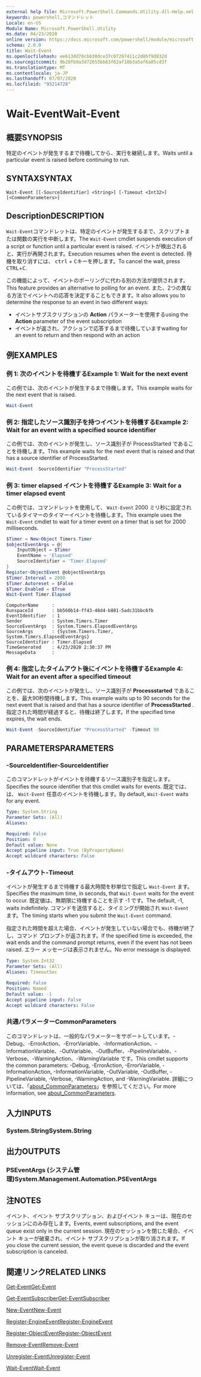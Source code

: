 ```yaml
---
external help file: Microsoft.PowerShell.Commands.Utility.dll-Help.xml
keywords: powershell,コマンドレット
Locale: en-US
Module Name: Microsoft.PowerShell.Utility
ms.date: 04/23/2020
online version: https://docs.microsoft.com/powershell/module/microsoft.powershell.utility/wait-event?view=powershell-7.1&WT.mc_id=ps-gethelp
schema: 2.0.0
title: Wait-Event
ms.openlocfilehash: ee613dd78cbb30dce37c07297411c2d8bf9d832d
ms.sourcegitcommit: 9b28fb9a3d72655bb63f62af18b3a5af6a05cd3f
ms.translationtype: MT
ms.contentlocale: ja-JP
ms.lasthandoff: 07/07/2020
ms.locfileid: "93214728"
---
```

# <span data-ttu-id="1fbab-103">Wait-Event</span><span class="sxs-lookup"><span data-stu-id="1fbab-103">Wait-Event</span></span>

## <span data-ttu-id="1fbab-104">概要</span><span class="sxs-lookup"><span data-stu-id="1fbab-104">SYNOPSIS</span></span>
<span data-ttu-id="1fbab-105">特定のイベントが発生するまで待機してから、実行を継続します。</span><span class="sxs-lookup"><span data-stu-id="1fbab-105">Waits until a particular event is raised before continuing to run.</span></span>

## <span data-ttu-id="1fbab-106">SYNTAX</span><span class="sxs-lookup"><span data-stu-id="1fbab-106">SYNTAX</span></span>

```
Wait-Event [[-SourceIdentifier] <String>] [-Timeout <Int32>] [<CommonParameters>]
```

## <span data-ttu-id="1fbab-107">Description</span><span class="sxs-lookup"><span data-stu-id="1fbab-107">DESCRIPTION</span></span>

<span data-ttu-id="1fbab-108">`Wait-Event`コマンドレットは、特定のイベントが発生するまで、スクリプトまたは関数の実行を中断します。</span><span class="sxs-lookup"><span data-stu-id="1fbab-108">The `Wait-Event` cmdlet suspends execution of a script or function until a particular event is raised.</span></span> <span data-ttu-id="1fbab-109">イベントが検出されると、実行が再開されます。</span><span class="sxs-lookup"><span data-stu-id="1fbab-109">Execution resumes when the event is detected.</span></span> <span data-ttu-id="1fbab-110">待機を取り消すには、 <kbd>ctrl</kbd> + <kbd>C</kbd>キーを押します。</span><span class="sxs-lookup"><span data-stu-id="1fbab-110">To cancel the wait, press <kbd>CTRL</kbd>+<kbd>C</kbd>.</span></span>

<span data-ttu-id="1fbab-111">この機能によって、イベントのポーリングに代わる別の方法が提供されます。</span><span class="sxs-lookup"><span data-stu-id="1fbab-111">This feature provides an alternative to polling for an event.</span></span> <span data-ttu-id="1fbab-112">また、2つの異なる方法でイベントへの応答を決定することもできます。</span><span class="sxs-lookup"><span data-stu-id="1fbab-112">It also allows you to determine the response to an event in two different ways:</span></span>

- <span data-ttu-id="1fbab-113">イベントサブスクリプションの **Action** パラメーターを使用する</span><span class="sxs-lookup"><span data-stu-id="1fbab-113">using the **Action** parameter of the event subscription</span></span>
- <span data-ttu-id="1fbab-114">イベントが返され、アクションで応答するまで待機しています</span><span class="sxs-lookup"><span data-stu-id="1fbab-114">waiting for an event to return and then respond with an action</span></span>

## <span data-ttu-id="1fbab-115">例</span><span class="sxs-lookup"><span data-stu-id="1fbab-115">EXAMPLES</span></span>

### <span data-ttu-id="1fbab-116">例 1: 次のイベントを待機する</span><span class="sxs-lookup"><span data-stu-id="1fbab-116">Example 1: Wait for the next event</span></span>

<span data-ttu-id="1fbab-117">この例では、次のイベントが発生するまで待機します。</span><span class="sxs-lookup"><span data-stu-id="1fbab-117">This example waits for the next event that is raised.</span></span>

```powershell
Wait-Event
```

### <span data-ttu-id="1fbab-118">例 2: 指定したソース識別子を持つイベントを待機する</span><span class="sxs-lookup"><span data-stu-id="1fbab-118">Example 2: Wait for an event with a specified source identifier</span></span>

<span data-ttu-id="1fbab-119">この例では、次のイベントが発生し、ソース識別子が ProcessStarted であることを待機します。</span><span class="sxs-lookup"><span data-stu-id="1fbab-119">This example waits for the next event that is raised and that has a source identifier of ProcessStarted.</span></span>

```powershell
Wait-Event -SourceIdentifier "ProcessStarted"
```

### <span data-ttu-id="1fbab-120">例 3: timer elapsed イベントを待機する</span><span class="sxs-lookup"><span data-stu-id="1fbab-120">Example 3: Wait for a timer elapsed event</span></span>

<span data-ttu-id="1fbab-121">この例では、コマンドレットを使用して、 `Wait-Event` 2000 ミリ秒に設定されているタイマーのタイマーイベントを待機します。</span><span class="sxs-lookup"><span data-stu-id="1fbab-121">This example uses the `Wait-Event` cmdlet to wait for a timer event on a timer that is set for 2000 milliseconds.</span></span>

```powershell
$Timer = New-Object Timers.Timer
$objectEventArgs = @{
    InputObject = $Timer
    EventName = 'Elapsed'
    SourceIdentifier = 'Timer.Elapsed'
}
Register-ObjectEvent @objectEventArgs
$Timer.Interval = 2000
$Timer.Autoreset = $False
$Timer.Enabled = $True
Wait-Event Timer.Elapsed
```

```Output
ComputerName     :
RunspaceId       : bb560b14-ff43-48d4-b801-5adc31bbc6fb
EventIdentifier  : 1
Sender           : System.Timers.Timer
SourceEventArgs  : System.Timers.ElapsedEventArgs
SourceArgs       : {System.Timers.Timer, System.Timers.ElapsedEventArgs}
SourceIdentifier : Timer.Elapsed
TimeGenerated    : 4/23/2020 2:30:37 PM
MessageData      :
```

### <span data-ttu-id="1fbab-122">例 4: 指定したタイムアウト後にイベントを待機する</span><span class="sxs-lookup"><span data-stu-id="1fbab-122">Example 4: Wait for an event after a specified timeout</span></span>

<span data-ttu-id="1fbab-123">この例では、次のイベントが発生し、ソース識別子が **Processstarted** であることを、最大90秒間待機します。</span><span class="sxs-lookup"><span data-stu-id="1fbab-123">This example waits up to 90 seconds for the next event that is raised and that has a source identifier of **ProcessStarted** .</span></span> <span data-ttu-id="1fbab-124">指定された時間が経過すると、待機は終了します。</span><span class="sxs-lookup"><span data-stu-id="1fbab-124">If the specified time expires, the wait ends.</span></span>

```powershell
Wait-Event -SourceIdentifier "ProcessStarted" -Timeout 90
```

## <span data-ttu-id="1fbab-125">PARAMETERS</span><span class="sxs-lookup"><span data-stu-id="1fbab-125">PARAMETERS</span></span>

### <span data-ttu-id="1fbab-126">-SourceIdentifier</span><span class="sxs-lookup"><span data-stu-id="1fbab-126">-SourceIdentifier</span></span>

<span data-ttu-id="1fbab-127">このコマンドレットがイベントを待機するソース識別子を指定します。</span><span class="sxs-lookup"><span data-stu-id="1fbab-127">Specifies the source identifier that this cmdlet waits for events.</span></span>
<span data-ttu-id="1fbab-128">既定では、は、 `Wait-Event` 任意のイベントを待機します。</span><span class="sxs-lookup"><span data-stu-id="1fbab-128">By default, `Wait-Event` waits for any event.</span></span>

```yaml
Type: System.String
Parameter Sets: (All)
Aliases:

Required: False
Position: 0
Default value: None
Accept pipeline input: True (ByPropertyName)
Accept wildcard characters: False
```

### <span data-ttu-id="1fbab-129">-タイムアウト</span><span class="sxs-lookup"><span data-stu-id="1fbab-129">-Timeout</span></span>

<span data-ttu-id="1fbab-130">イベントが発生するまで待機する最大時間を秒単位で指定し `Wait-Event` ます。</span><span class="sxs-lookup"><span data-stu-id="1fbab-130">Specifies the maximum time, in seconds, that `Wait-Event` waits for the event to occur.</span></span> <span data-ttu-id="1fbab-131">既定値は、無期限に待機することを示す -1 です。</span><span class="sxs-lookup"><span data-stu-id="1fbab-131">The default, -1, waits indefinitely.</span></span> <span data-ttu-id="1fbab-132">コマンドを送信すると、タイミングが開始され `Wait-Event` ます。</span><span class="sxs-lookup"><span data-stu-id="1fbab-132">The timing starts when you submit the `Wait-Event` command.</span></span>

<span data-ttu-id="1fbab-133">指定された時間を超えた場合、イベントが発生していない場合でも、待機が終了し、コマンド プロンプトが返されます。</span><span class="sxs-lookup"><span data-stu-id="1fbab-133">If the specified time is exceeded, the wait ends and the command prompt returns, even if the event has not been raised.</span></span> <span data-ttu-id="1fbab-134">エラー メッセージは表示されません。</span><span class="sxs-lookup"><span data-stu-id="1fbab-134">No error message is displayed.</span></span>

```yaml
Type: System.Int32
Parameter Sets: (All)
Aliases: TimeoutSec

Required: False
Position: Named
Default value: -1
Accept pipeline input: False
Accept wildcard characters: False
```

### <span data-ttu-id="1fbab-135">共通パラメーター</span><span class="sxs-lookup"><span data-stu-id="1fbab-135">CommonParameters</span></span>

<span data-ttu-id="1fbab-136">このコマンドレットは、一般的なパラメーターをサポートしています。-Debug、-ErrorAction、-ErrorVariable、-InformationAction、-InformationVariable、-OutVariable、-OutBuffer、-PipelineVariable、-Verbose、-WarningAction、-WarningVariable です。</span><span class="sxs-lookup"><span data-stu-id="1fbab-136">This cmdlet supports the common parameters: -Debug, -ErrorAction, -ErrorVariable, -InformationAction, -InformationVariable, -OutVariable, -OutBuffer, -PipelineVariable, -Verbose, -WarningAction, and -WarningVariable.</span></span> <span data-ttu-id="1fbab-137">詳細については、「[about_CommonParameters](https://go.microsoft.com/fwlink/?LinkID=113216)」を参照してください。</span><span class="sxs-lookup"><span data-stu-id="1fbab-137">For more information, see [about_CommonParameters](https://go.microsoft.com/fwlink/?LinkID=113216).</span></span>

## <span data-ttu-id="1fbab-138">入力</span><span class="sxs-lookup"><span data-stu-id="1fbab-138">INPUTS</span></span>

### <span data-ttu-id="1fbab-139">System.String</span><span class="sxs-lookup"><span data-stu-id="1fbab-139">System.String</span></span>

## <span data-ttu-id="1fbab-140">出力</span><span class="sxs-lookup"><span data-stu-id="1fbab-140">OUTPUTS</span></span>

### <span data-ttu-id="1fbab-141">PSEventArgs (システム管理)</span><span class="sxs-lookup"><span data-stu-id="1fbab-141">System.Management.Automation.PSEventArgs</span></span>

## <span data-ttu-id="1fbab-142">注</span><span class="sxs-lookup"><span data-stu-id="1fbab-142">NOTES</span></span>

<span data-ttu-id="1fbab-143">イベント、イベント サブスクリプション、およびイベント キューは、現在のセッションにのみ存在します。</span><span class="sxs-lookup"><span data-stu-id="1fbab-143">Events, event subscriptions, and the event queue exist only in the current session.</span></span> <span data-ttu-id="1fbab-144">現在のセッションを閉じた場合、イベント キューが破棄され、イベント サブスクリプションが取り消されます。</span><span class="sxs-lookup"><span data-stu-id="1fbab-144">If you close the current session, the event queue is discarded and the event subscription is canceled.</span></span>

## <span data-ttu-id="1fbab-145">関連リンク</span><span class="sxs-lookup"><span data-stu-id="1fbab-145">RELATED LINKS</span></span>

[<span data-ttu-id="1fbab-146">Get-Event</span><span class="sxs-lookup"><span data-stu-id="1fbab-146">Get-Event</span></span>](Get-Event.md)

[<span data-ttu-id="1fbab-147">Get-EventSubscriber</span><span class="sxs-lookup"><span data-stu-id="1fbab-147">Get-EventSubscriber</span></span>](Get-EventSubscriber.md)

[<span data-ttu-id="1fbab-148">New-Event</span><span class="sxs-lookup"><span data-stu-id="1fbab-148">New-Event</span></span>](New-Event.md)

[<span data-ttu-id="1fbab-149">Register-EngineEvent</span><span class="sxs-lookup"><span data-stu-id="1fbab-149">Register-EngineEvent</span></span>](Register-EngineEvent.md)

[<span data-ttu-id="1fbab-150">Register-ObjectEvent</span><span class="sxs-lookup"><span data-stu-id="1fbab-150">Register-ObjectEvent</span></span>](Register-ObjectEvent.md)

[<span data-ttu-id="1fbab-151">Remove-Event</span><span class="sxs-lookup"><span data-stu-id="1fbab-151">Remove-Event</span></span>](Remove-Event.md)

[<span data-ttu-id="1fbab-152">Unregister-Event</span><span class="sxs-lookup"><span data-stu-id="1fbab-152">Unregister-Event</span></span>](Unregister-Event.md)

[<span data-ttu-id="1fbab-153">Wait-Event</span><span class="sxs-lookup"><span data-stu-id="1fbab-153">Wait-Event</span></span>](Wait-Event.md)

